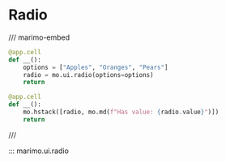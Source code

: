 # Radio

/// marimo-embed

```python
@app.cell
def __():
    options = ["Apples", "Oranges", "Pears"]
    radio = mo.ui.radio(options=options)
    return

@app.cell
def __():
    mo.hstack([radio, mo.md(f"Has value: {radio.value}")])
    return
```

///

::: marimo.ui.radio
